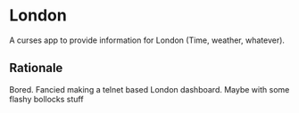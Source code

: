 London
==

A curses app to provide information for London (Time, weather, whatever).

Rationale
--

Bored. Fancied making a telnet based London dashboard. Maybe with some flashy bollocks stuff
